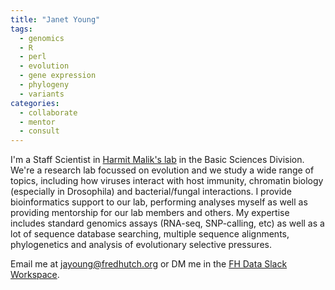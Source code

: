 ```yaml
---
title: "Janet Young"
tags:
  - genomics
  - R
  - perl
  - evolution
  - gene expression
  - phylogeny
  - variants
categories: 
  - collaborate
  - mentor
  - consult
---
```


I'm a Staff Scientist in [Harmit Malik's lab](https://research.fredhutch.org/malik/en.html) in the Basic Sciences Division. We're a research lab focussed on evolution and we study a wide range of topics, including how viruses interact with host immunity, chromatin biology (especially in Drosophila) and bacterial/fungal interactions. I provide bioinformatics support to our lab, performing analyses myself as well as providing mentorship for our lab members and others. My expertise includes standard genomics assays (RNA-seq, SNP-calling, etc) as well as a lot of sequence database searching, multiple sequence alignments, phylogenetics and analysis of evolutionary selective pressures.

Email me at jayoung@fredhutch.org or DM me in the [FH Data Slack Workspace](https://fhdata.slack.com).  